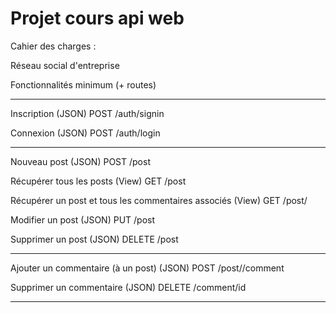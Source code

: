 # Projet cours api web

Cahier des charges :

Réseau social d'entreprise

Fonctionnalités minimum (+ routes)

----------------------------------

Inscription (JSON)
POST /auth/signin 

Connexion (JSON)
POST /auth/login

-----------------------------------

Nouveau post (JSON)
POST /post

Récupérer tous les posts (View)
GET /post

Récupérer un post et tous les commentaires associés (View)
GET /post/<id>

Modifier un post (JSON)
PUT /post

Supprimer un post (JSON)
DELETE /post

----------------------------------

Ajouter un commentaire (à un post) (JSON)
POST /post/<id>/comment

Supprimer un commentaire (JSON)
DELETE /comment/id

----------------------------------


